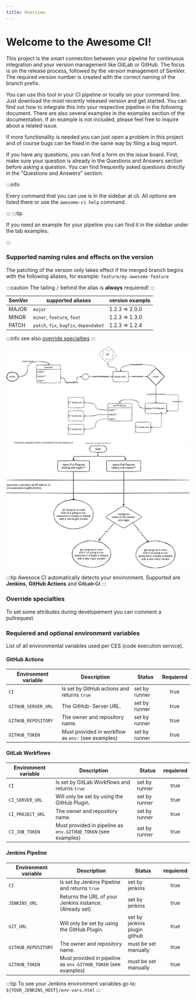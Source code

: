 ```yaml
---
title: Overview
---
```


# Welcome to the Awesome CI!

This project is the smart connection between your pipeline for continuous integration and your version management like GitLab or GitHub. The focus is on the release process, followed by the version management of SemVer. The required version number is created with the correct naming of the branch prefix.

You can use this tool in your CI pipeline or locally on your command line. Just download the most recently released version and get started. You can find out how to integrate this into your respective pipeline in the following document. There are also several examples in the examples section of the documentation. If an example is not included, please feel free to inquire about a related issue.

If more functionality is needed you can just open a problem in this project and of course bugs can be fixed in the same way by filing a bug report.

If you have any questions, you can find a form on the issue board. First, make sure your question is already in the Questions and Answers section before asking a question. You can find frequently asked questions directly in the "Questions and Answers" section.

:::info

Every command that you can use is in the sidebar at cli. All options are listed there or use the `awesome-ci help` command.

:::
:::tip

If you need an example for your pipeline you can find it in the sidebar under the tab examples.

:::

### Supported naming rules and effects on the version

The patching of the version only takes effect if the merged branch begins with the following aliases, for example: `feature/my-awesome-feature`

:::caution
The tailing `/` behind the alias is **always** requiered!
:::

| SemVer | supported aliases                      | version example |
| ------ | -------------------------------------- | --------------- |
| MAJOR  | `major`                                | 1.2.3 => 2.0.0  |
| MINOR  | `minor`, `feature`, `feat`             | 1.2.3 => 1.3.0  |
| PATCH  | `patch`, `fix`, `bugfix`, `dependabot` | 1.2.3 => 1.2.4  |

:::info
see also [override specialties](#override-specialties)
:::

![awesome-ci release process](/img-awesome-ci/release-process.drawio.svg "awesome-ci release process")
![awesome-ci workflow](/img-awesome-ci/aci-workflow.drawio.png "awesome-ci workflow")

:::tip
Awesoce CI automatically detects your environment. Supported are **Jenkins**, **GitHub Actions** and ~~GitLab CI~~
:::

### Override specialties

To set some attributes during developement you can comment a pullrequest.

### Requiered and optional environment variables

List of all environmental variables used per CES (code execution service).

#### GitHub Actions

| Environment variable | Description                                        | Status        | Requiered |
| -------------------- | -------------------------------------------------- | ------------- | :-------: |
| `CI`                 | Is set by GitHub actions and returns `true`        | set by runner |   true    |
| `GITHUB_SERVER_URL`  | The GitHub-Server URL.                             | set by runner |   true    |
| `GITHUB_REPOSITORY`  | The owner and repository name.                     | set by runner |   true    |
| `GITHUB_TOKEN`       | Must provided in workflow as `env:` (see examples) | set by runner |   true    |

#### GitLab Workflows

| Environment variable | Description                                                    | Status        | requiered |
| -------------------- | -------------------------------------------------------------- | ------------- | :-------: |
| `CI`                 | Is set by GitLab Workflows and returns `true`                  | set by runner |   true    |
| `CI_SERVER_URL`      | Will only be set by using the GitHub Plugin.                   | set by runner |   true    |
| `CI_PROJECT_URL`     | The owner and repository name.                                 | set by runner |   true    |
| `CI_JOB_TOKEN`       | Must provided in pipeline as `env.GITHUB_TOKEN` (see examples) | set by runner |   true    |

#### Jenkins Pipeline

| Environment variable | Description                                                    | Status                       | requiered |
| -------------------- | -------------------------------------------------------------- | ---------------------------- | :-------: |
| `CI`                 | Is set by Jenkins Pipeline and returns `true`                  | set by jenkins               |   true    |
| `JENKINS_URL`        | Returns the URL of your Jenkins instance. (Already set)        | set by jenkins               |   true    |
| `GIT_URL`            | Will only be set by using the GitHub Plugin.                   | set by jenkins plugin github |   true    |
| `GITHUB_REPOSITORY`  | The owner and repository name.                                 | must be set manually         |   true    |
| `GITHUB_TOKEN`       | Must provided in pipeline as `env.GITHUB_TOKEN` (see examples) | must be set manually         |   true    |

:::tip
To see your Jenkins environment variables go to: `${YOUR_JENKINS_HOST}/env-vars.html`
:::
